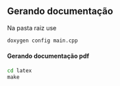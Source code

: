 ## Gerando documentação

Na pasta raiz use

```cmd
doxygen config main.cpp
```

#### Gerando documentação pdf

```cmd
cd latex
make
```

